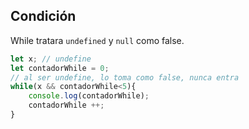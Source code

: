 
## Condición

While tratara `undefined` y `null` como false.

```javascript title='Undefined como false'
let x; // undefine
let contadorWhile = 0;
// al ser undefine, lo toma como false, nunca entra
while(x && contadorWhile<5){
    console.log(contadorWhile);
    contadorWhile ++;
}
```
